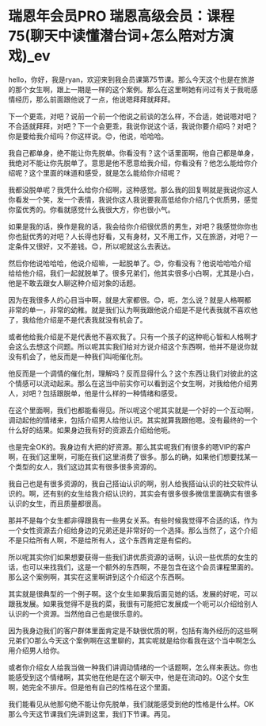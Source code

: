 # 瑞恩年会员PRO 瑞恩高级会员：课程75(聊天中读懂潜台词+怎么陪对方演戏)_ev

hello，你好，我是ryan，欢迎来到我会员课第75节课。那么今天这个也是在旅游的那个女生啊，跟上一期是一样的这个案例。那么在这里啊她有问过有关于我呃感情经历，那么前面跟他说了一点，他说嗯拜拜就拜拜。

下一个更乖，对吧？说前一个前一个他说之前谈的怎么样，不合适，她说嗯对吧？不合适就拜拜，对吧？下一个会更乖，我说你说这个话，我说你要介绍吗？对吧？你是要给我介绍吗？你这样说。😊，他说，哈哈哈。

我自己都单身，绝不能让你先脱单。你看没有？这个话里面啊，他自己都是单身，我绝对不能让你先脱单了。意思是他不愿意给我介绍，你看没有？他怎么能给你介绍呢？这个里面的味道和感受，就是怎么能给你介绍呢？

我都没脱单呢？我凭什么给你介绍啊，这种感觉。那么我的回复啊就是我说你这人你看发一个笑，发一个表情，我说你这人我说要我高低给你介绍几个优质男，感觉你蛮优秀的。你看就感觉什么我很大方，你也很小气。

如果是我的话，换作是我的话，我会给你介绍很优质的男生，对吧？我感觉你你也你也挺优秀的对吧？人长得也好看，又有身材，又不用工作，又在旅游，对吧？一定条件又很好，又不差钱。😊，所以呢就这么去表达。

然后你他说哈哈哈，他说介绍嘛，一起脱单了。😊，你看没有？他说哈哈哈介绍给给他介绍，我们一起就脱单了。很多兄弟们，他其实很多小白啊，尤其是小白，他是不敢去跟女人聊这种介绍对象的话题。

因为在我很多人的心目当中啊，就是大家都很。😊，呃，怎么说？就是人格啊都非常的单一，非常的幼稚。就是我们认为啊我跟他说介绍是不是代表我就不喜欢他了，我给他介绍是不是代表我就没有机会了。

或者他给我介绍是不是代表他不喜欢我了。只有一个孩子的这种呃心智和人格啊才会这么去想这个问题。所以呢其实我们给对方说介绍这个东西啊，他并不是说你就没有机会了，他反而是一种我们叫呃催化剂。

他反而是一个调情的催化剂，理解吗？反而显得什么？这个东西让我们对彼此的这个情感可以流动起来。那么在这当中前实你可以看到这个女生啊，对我给他介绍男人，对吧？包括跟脱单，他是什么样的一种情绪和感受。

在这个里面啊，我们也都能看得见。所以呢这个呢其实就是一个好的一个互动啊，调动起他的情绪来，包括介绍男人给他认识。其实就算我跟他嗯。没有最终的一个什么好的结果。如果身边我有好的资源去介绍给他呃。

也是完全OK的。我身边有大把的好资源。那么其实呢我们有很多的嗯VIP的客户啊，在我们这里啊，可能在我们这里消费了很多。那么的确，如果他们想要找某一个类型的女人，我们这边其实有很多很多资源的。

我自己也是有很多资源的，我自己搭讪认识的啊，别人给我搭讪认识的社交软件认识的。啊，还有别的女生给我介绍认识的，其实会有很多很多微信里面确实有很多认识的女生，而且质量都很高。

那并不是每个女生都非得跟我有一些男女关系。有些时候我觉得不合适的话，作为一个女性资源去介绍给身边的兄弟还是非常好的一个选择。那么当然了，这个介绍不是只给所有人啊，不是给所有人，这个东西肯定是有偿的。

所以呢其实你们如果想要获得一些我们讲优质资源的话啊，认识一些优质的女生的话，也可以来找我们，这是一个额外的东西啊，不是包含在这个会员课程里面的。那么这个案例啊，其实在这里啊讲到这个介绍这个东西啊。

其实就是很典型的一个例子啊。这个女生如果我后面见她的话。发展的好呢，可以跟我发展。如果我觉得不是我的菜，我很有可能把它发展成一个呃可以介绍给别人认识的一个资源。当然他自己也是很乐意的。

因为我身边我们的客户群体里面肯定是不缺很优质的啊，包括有海外经历的这些啊兄弟们O那么今天这个案例啊在这里聊的，其实呢就是给你看我在这个当中啊怎么用介绍男人给你。

或者你介绍女人给我当做一种我们讲调动情绪的一个话题啊，怎么样来表达。你也能感受到这个情绪啊，其实他在他是在这个聊天中，他是在流动的。O这个女生啊，她完全不排斥。但是他有自己的性格在这个里面。

我们能看见从他那句绝不能让你先脱单，我们就能感受到他的性格是什么样。OK那么今天这节课我们先讲到这里，我们下节课。再见。

